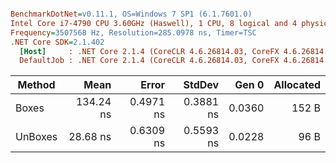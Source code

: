 ``` ini

BenchmarkDotNet=v0.11.1, OS=Windows 7 SP1 (6.1.7601.0)
Intel Core i7-4790 CPU 3.60GHz (Haswell), 1 CPU, 8 logical and 4 physical cores
Frequency=3507568 Hz, Resolution=285.0978 ns, Timer=TSC
.NET Core SDK=2.1.402
  [Host]     : .NET Core 2.1.4 (CoreCLR 4.6.26814.03, CoreFX 4.6.26814.02), 64bit RyuJIT  [AttachedDebugger]
  DefaultJob : .NET Core 2.1.4 (CoreCLR 4.6.26814.03, CoreFX 4.6.26814.02), 64bit RyuJIT


```
|  Method |      Mean |     Error |    StdDev |  Gen 0 | Allocated |
|-------- |----------:|----------:|----------:|-------:|----------:|
|   Boxes | 134.24 ns | 0.4971 ns | 0.3881 ns | 0.0360 |     152 B |
| UnBoxes |  28.68 ns | 0.6309 ns | 0.5593 ns | 0.0228 |      96 B |
